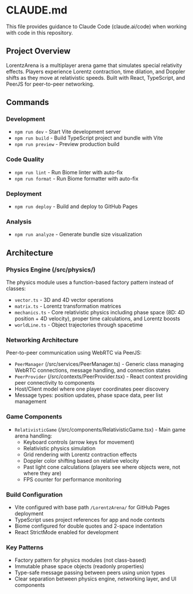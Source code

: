 # CLAUDE.md

This file provides guidance to Claude Code (claude.ai/code) when working with code in this repository.

## Project Overview

LorentzArena is a multiplayer arena game that simulates special relativity effects. Players experience Lorentz contraction, time dilation, and Doppler shifts as they move at relativistic speeds. Built with React, TypeScript, and PeerJS for peer-to-peer networking.

## Commands

### Development
- `npm run dev` - Start Vite development server
- `npm run build` - Build TypeScript project and bundle with Vite
- `npm run preview` - Preview production build

### Code Quality
- `npm run lint` - Run Biome linter with auto-fix
- `npm run format` - Run Biome formatter with auto-fix

### Deployment
- `npm run deploy` - Build and deploy to GitHub Pages

### Analysis
- `npm run analyze` - Generate bundle size visualization

## Architecture

### Physics Engine (/src/physics/)
The physics module uses a function-based factory pattern instead of classes:
- `vector.ts` - 3D and 4D vector operations
- `matrix.ts` - Lorentz transformation matrices
- `mechanics.ts` - Core relativistic physics including phase space (8D: 4D position + 4D velocity), proper time calculations, and Lorentz boosts
- `worldLine.ts` - Object trajectories through spacetime

### Networking Architecture
Peer-to-peer communication using WebRTC via PeerJS:
- `PeerManager` (/src/services/PeerManager.ts) - Generic class managing WebRTC connections, message handling, and connection states
- `PeerProvider` (/src/contexts/PeerProvider.tsx) - React context providing peer connectivity to components
- Host/Client model where one player coordinates peer discovery
- Message types: position updates, phase space data, peer list management

### Game Components
- `RelativisticGame` (/src/components/RelativisticGame.tsx) - Main game arena handling:
  - Keyboard controls (arrow keys for movement)
  - Relativistic physics simulation
  - Grid rendering with Lorentz contraction effects
  - Doppler color shifting based on relative velocity
  - Past light cone calculations (players see where objects were, not where they are)
  - FPS counter for performance monitoring

### Build Configuration
- Vite configured with base path `/LorentzArena/` for GitHub Pages deployment
- TypeScript uses project references for app and node contexts
- Biome configured for double quotes and 2-space indentation
- React StrictMode enabled for development

### Key Patterns
- Factory pattern for physics modules (not class-based)
- Immutable phase space objects (readonly properties)
- Type-safe message passing between peers using union types
- Clear separation between physics engine, networking layer, and UI components